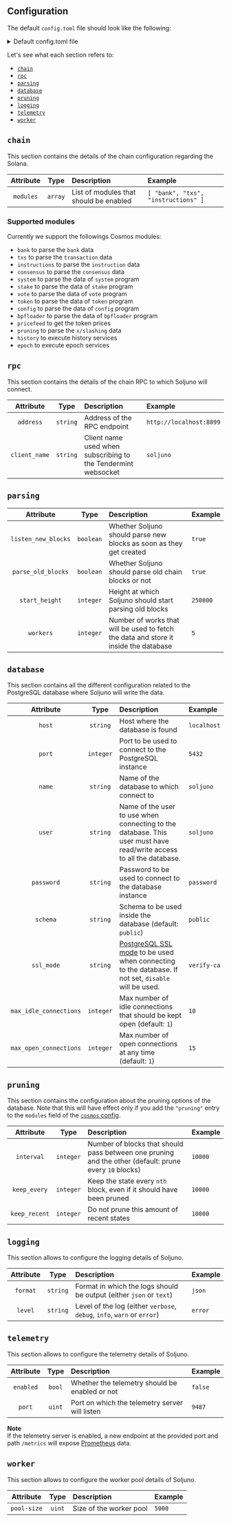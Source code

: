 ## Configuration
The default `config.toml` file should look like the following:

<details>

<summary>Default config.toml file</summary>

```toml

[chain]
  modules = []

[database]
  host = "localhost"
  max_idle_connections = 1
  max_open_connections = 1
  name = "database-name"
  password = "password"
  port = 5432
  schema = "public"
  ssl_mode = ""
  user = "user"

[logging]
  format = "text"
  level = "debug"

[parsing]
  listen_new_blocks = true
  parse_old_blocks = true
  start_slot = 1
  workers = 1

[pruning]
  interval = 10
  keep_every = 500
  keep_recent = 100

[rpc]
  address = "http://localhost:8899"
  client_name = "soljuno"

[telemetry]
  port = 9487

[worker]
  poll_size = 5000
```

</details>

Let's see what each section refers to:

- [`chain`](#chain)
- [`rpc`](#rpc)
- [`parsing`](#parsing)
- [`database`](#database)
- [`pruning`](#pruning)
- [`logging`](#logging)
- [`telemetry`](#telemetry)
- [`worker`](#worker)


## `chain`

This section contains the details of the chain configuration regarding the Solana.

| Attribute | Type | Description | Example |
| :-------: | :---: | :--------- | :------ |
| `modules` | `array` | List of modules that should be enabled | `[ "bank", "txs", "instructions" ]` |

### Supported modules
Currently we support the followings Cosmos modules:

- `bank` to parse the `bank` data
- `txs` to parse the `transaction` data
- `instructions` to parse the `instruction` data
- `consensus` to parse the `consensus` data
- `system` to parse the data of `system` program
- `stake` to parse the data of `stake` program
- `vote` to parse the data of `vote` program
- `token` to parse the data of `token` program
- `config` to parse the data of `config` program
- `bpfloader` to parse the data of `bpfloader` program
- `pricefeed` to get the token prices
- `pruning` to parse the `x/slashing` data
- `history` to execute history services
- `epoch` to execute epoch services

## `rpc`
This section contains the details of the chain RPC to which Soljuno will connect.

| Attribute | Type | Description | Example |
| :-------: | :---: | :--------- | :------ |
| `address` | `string` | Address of the RPC endpoint | `http://localhost:8899` |
| `client_name` | `string` | Client name used when subscribing to the Tendermint websocket | `soljuno` |

## `parsing`

| Attribute | Type | Description | Example |
| :-------: | :---: | :--------- | :------ |
| `listen_new_blocks` | `boolean` | Whether Soljuno should parse new blocks as soon as they get created | `true` | 
| `parse_old_blocks` | `boolean` | Whether Soljuno should parse old chain blocks or not | `true` | 
| `start_height` | `integer` | Height at which Soljuno should start parsing old blocks | `250000` | 
| `workers` | `integer` | Number of works that will be used to fetch the data and store it inside the database | `5` |

## `database`
This section contains all the different configuration related to the PostgreSQL database where Soljuno will write the data.

| Attribute | Type | Description | Example |
| :-------: | :---: | :--------- | :------ |
| `host` | `string` | Host where the database is found | `localhost` | 
| `port` | `integer` | Port to be used to connect to the PostgreSQL instance | `5432` |
| `name` | `string` | Name of the database to which connect to | `soljuno` | 
| `user` | `string` | Name of the user to use when connecting to the database. This user must have read/write access to all the database. | `soljuno` | 
| `password` | `string` | Password to be used to connect to the database instance | `password` | 
| `schema` | `string` | Schema to be used inside the database (default: `public`) | `public` | 
| `ssl_mode` | `string` | [PostgreSQL SSL mode](https://www.postgresql.org/docs/9.1/libpq-ssl.html) to be used when connecting to the database. If not set, `disable` will be used. | `verify-ca` |
| `max_idle_connections` | `integer` | Max number of idle connections that should be kept open (default: `1`) | `10` |
| `max_open_connections` | `integer` | Max number of open connections at any time (default: `1`) | `15` | 

## `pruning`
This section contains the configuration about the pruning options of the database. Note that this will have effect only
if you add the `"pruning"` entry to the `modules` field of the [`cosmos` config](#cosmos).

| Attribute | Type | Description | Example |
| :-------: | :---: | :--------- | :------ |
| `interval` | `integer` | Number of blocks that should pass between one pruning and the other (default: prune every `10` blocks) | `10000` | 
| `keep_every` | `integer` | Keep the state every `nth` block, even if it should have been pruned | `10000` | 
| `keep_recent` | `integer` | Do not prune this amount of recent states | `10000` |

## `logging`
This section allows to configure the logging details of Soljuno.

| Attribute | Type | Description | Example |
| :-------: | :---: | :--------- | :------ |
| `format` | `string` | Format in which the logs should be output (either `json` or `text`) | `json` | 
| `level` | `string` | Level of the log (either `verbose`, `debug`, `info`, `warn` or `error`) | `error` | 

## `telemetry`
This section allows to configure the telemetry details of Soljuno.

| Attribute | Type | Description | Example |
| :-------: | :---: | :--------- | :------ |
| `enabled` | `bool` | Whether the telemetry should be enabled or not | `false` | 
| `port` | `uint` | Port on which the telemetry server will listen | `9487` | 

**Note**  
If the telemetry server is enabled, a new endpoint at the provided port and path `/metrics` will expose [Prometheus](https://prometheus.io/) data.

## `worker`
This section allows to configure the worker pool details of Soljuno.

| Attribute | Type | Description | Example |
| :-------: | :---: | :--------- | :------ |
| `pool-size` | `uint` | Size of the worker pool | `5000` | 